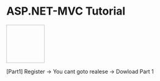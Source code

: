 # ASP.NET-MVC Tutorial

<img scr="https://3.bp.blogspot.com/-7MotMZLaObs/V_JM3Zw7h9I/AAAAAAAAAHM/2xkkwH2VYZQGV9O8SX7RjDDOB6ySqB2xQCPcB/s320/asp.net-mvc-event.png" width="100px" height="100px" />

[Part1] Register -> You cant goto realese -> Dowload Part 1
